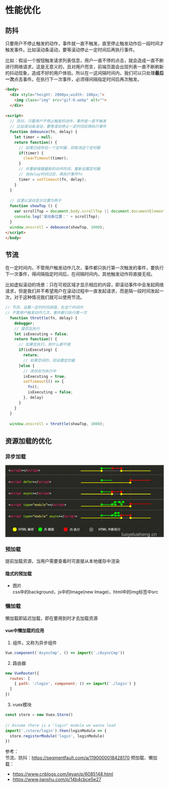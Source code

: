 # 性能优化

## 防抖
只要用户不停止触发的动作，事件就一直不触发，直至停止触发动作后一段时间才触发事件。比如滚动条滚动，要等滚动停止一定时间后再执行事件。  

比如：假设一个按钮触发请求列表信息，用户一直不停的点击，就会造成一直不断进行网络请求，这是无意义的，且对用户而言，前端页面会出现列表一直不断刷新的抖动现象，造成不好的用户体验。所以在一这间隔时间内，我们可以只处理**最后一次**点击事件。在执行下一次事件，必须得间隔指定时间后再次触发。
```html
<body>
  <div style="height: 2000px;width: 100px;">
    <img class="img" src="gif-0.webp" alt="">
  </div>

<script>
  // 防抖，只要用户不停止触发的动作，事件就一直不触发
  // 比如滚动条滚动，要等滚动停止一定时间后再执行事件
  function debounce(fn, delay) {
    let timer = null;
    return function() {
      // 如果已经存在一个定时器，则取消这个定时器
      if(timer) {
        clearTimeout(timer);
      }
      // 并重新根据最新的动作时间，重新设置定时器
      // 在delay时间过后，再执行事件fn
      timer = setTimeout(fn, delay);
    }
  }

  // 这里以滚动显示位置为例子
  function showTop () {
    var scrollTop = document.body.scrollTop || document.documentElement.scrollTop;
    console.log('滚动条位置：' + scrollTop);
  }
  window.onscroll = debounce(showTop, 1000);
</script>
</body>
```

## 节流
在一定时间内，不管用户触发动作几次，事件都只执行第一次触发的事件，要执行下一次事件，得间隔指定时间后，在间隔时间内，其他触发动作将直接无视。   

比如虚拟滚动的场景：只在可视区域才显示相应的内容，即滚动事件中会发起网络请求，但是我们并不希望用户在滚动过程中一直发起请求，而是隔一段时间发起一次，对于这种情况我们就可以使用节流。

```js
// 节流，设置一定的时间阀值，在这个时间内
// 不管用户触发动作几次，事件都只执行第一次
  function throttle(fn, delay) {
    debugger;
    // 是否在执行
    let isExecuting = false;
    return function() {
      // 如果在执行，则什么都不做
      if(isExecuting) {
        return;
        // 如果空闲的，则设置定时器
      }else {
        // 改状态为执行中
        isExecuting = true;
        setTimeout(() => {
          fn();
          isExecuting = false;
        }, delay)
      }
    }
  }

  window.onscroll = throttle(showTop, 1000);
```

## 资源加载的优化
### 异步加载
![avatar](async.webp)

### 预加载
提前加载资源，当用户需要查看时可直接从本地缓存中渲染  

#### 隐式的预加载
* 图片  
css中的background，js中的Image(new Image)，html中的img标签中src

### 懒加载
懒加载即延迟加载，即在要用到时才去加载资源
#### vue中懒加载的应用
1. 组件，又称为异步组件
```js 
Vue.component('AsyncCmp', () => import('./AsyncCmp'))
```
2. 路由器
```js 
new VueRouter({
  routes: [
    { path: '/login', component: () => import('./login') }
  ]
})
```
3. vuex模块
```js 
const store = new Vuex.Store()

// Assume there is a "login" module we wanna load
import('./store/login').then(loginModule => {
  store.registerModule('login', loginModule)
})
```


参考：  
节流、防抖：https://segmentfault.com/a/1190000018428170
预加载、懒加载：
* https://www.cnblogs.com/leyan/p/6085148.html
* https://www.jianshu.com/p/14b4cbce5e27